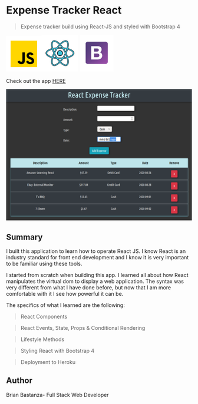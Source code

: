 # Expense Tracker React

> Expense tracker build using React-JS and styled with Bootstrap 4

![js](readmeImages/javascript.png)![react](readmeImages/react.png) ![bootstrap](readmeImages/bootstrap.png)

Check out the app [HERE](https://bb-expense-react.herokuapp.com/)

![Screenshot](readmeImages/screenshot.png)

## Summary

I built this application to learn how to operate React JS. I know React is an industry standard for front end development and I know it is very important to be familiar using these tools.

I started from scratch when building this app. I learned all about how React manipulates the virtual dom to display a web application. The syntax was very different from what I have done before, but now that I am more comfortable with it I see how powerful it can be.

The specifics of what I learned are the following:

> React Components

> React Events, State, Props & Conditional Rendering

> Lifestyle Methods

> Styling React with Bootstrap 4

> Deployment to Heroku

## Author

Brian Bastanza- Full Stack Web Developer
